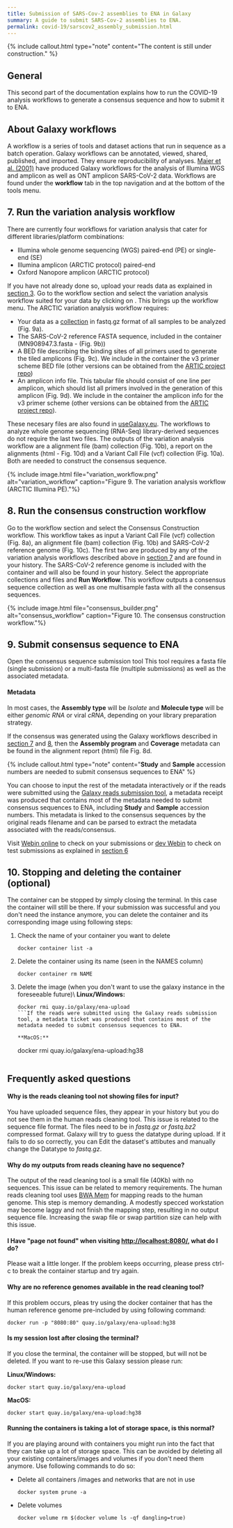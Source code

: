 ```yaml
---
title: Submission of SARS-Cov-2 assemblies to ENA in Galaxy
summary: A guide to submit SARS-Cov-2 assemblies to ENA.
permalink: covid-19/sarscov2_assembly_submission.html
---
```


{% include callout.html type="note" content="The content is still under construction." %}

## General
This second part of the documentation explains how to run the COVID-19 analysis workflows to generate a consensus sequence and how to submit it to ENA.

## About Galaxy workflows
A workflow is a series of tools and dataset actions that run in sequence as a batch operation. Galaxy workflows can be annotated, viewed, shared, published, and imported. They ensure reproducibility of analyses. [Maier et al. (2001)](https://doi.org/10.1101/2021.03.25.437046) have produced Galaxy workflows for the analysis of Illumina WGS and amplicon as well as ONT amplicon SARS-CoV-2 data.
Workflows are found under the **workflow** tab in the top navigation and at the bottom of the tools menu.

<!--- Ignacio to fill with more info --->

## 7. Run the variation analysis workflow
There are currently four workflows for variation analysis that cater for different libraries/platform combinations:
* Illumina whole genome sequencing (WGS) paired-end (PE) or single-end (SE)
* Illumina amplicon (ARCTIC protocol) paired-end
* Oxford Nanopore amplicon (ARCTIC protocol)

If you have not already done so, upload your reads data as explained in [section 3](https://rdm.elixir-belgium.org/covid-19/sarscov2_submission.html#3.-Upload-data-to-Galaxy).
Go to the workflow section and select the variation analysis workflow suited for your data by clicking on <i class="fas fa-play fa-inverse" aria-hidden="true"></i>.
This brings up the workflow menu.
The ARCTIC variation analysis workflow requires:

* Your data as a [collection](https://rdm.elixir-belgium.org/covid-19/sarscov2_assembly_submission.html#Optional:-create-a-collection) in fastq.gz format of all samples to be analyzed (Fig. 9a).
* The SARS-CoV-2 reference FASTA sequence, included in the container (MN908947.3.fasta - (Fig. 9b))
* A BED file describing the binding sites of all primers used to generate the tiled amplicons (Fig. 9c). We include in the container the v3 primer scheme BED file (other versions can be obtained from the [ARTIC project repo](https://github.com/artic-network/artic-ncov2019/tree/master/primer_schemes/nCoV-2019))
* An amplicon info file. This tabular file should consist of one line per amplicon, which should list all primers involved in the generation of this amplicon (Fig. 9d). We include in the container the amplicon info for the v3 primer scheme (other versions can be obtained from the [ARTIC project repo](https://github.com/artic-network/artic-ncov2019/tree/master/primer_schemes/nCoV-2019)).

These necesary files are also found in [useGalaxy.eu](https://usegalaxy.eu/u/wolfgang-maier/h/covid-19-resources). The workflows to analyze whole genome sequencing (RNA-Seq) library-derived sequences do not require the last two files. The outputs of the variation analysis workflow are a alignment file (bam) collection (Fig. 10b), a report on the alignments (html - Fig. 10d) and a Variant Call File (vcf) collection (Fig. 10a). Both are needed to construct the consensus sequence.

{% include image.html file="variation_workflow.png" alt="variation_workflow" caption="Figure 9. The variation analysis workflow (ARCTIC Illumina PE)."%}

## 8. Run the consensus construction workflow
Go to the workflow section and select the Consensus Construction workflow. This workflow takes as input a Variant Call File (vcf) collection (Fig. 8a), an alignment file (bam) collection (Fig. 10b) and SARS-CoV-2 reference genome (Fig. 10c). The first two are produced by any of the variation analysis workflows described above in [section 7](https://rdm.elixir-belgium.org/covid-19/sarscov2_assembly_submission.html#7-run-the-variation-analysis-workflow) and are found in your history. The SARS-CoV-2 reference genome is included with the container and will also be found in your history.
Select the appropriate collections and files and **Run Workflow**.
This workflow outputs a consensus sequence collection as well as one multisample fasta with all the consensus sequences.


{% include image.html file="consensus_builder.png" alt="consensus_workflow" caption="Figure 10. The consensus construction workflow."%}

## 9. Submit consensus sequence to ENA
Open the consensus sequence submission tool
This tool requires a fasta file (single submission) or a multi-fasta file (multiple submissions) as well as the associated metadata.


#### Metadata

In most cases, the **Assembly type** will be *Isolate* and **Molecule type** will be either *genomic RNA* or viral *cRNA*, depending on your library preparation strategy.


If the consensus was generated using the Galaxy workflows described in [section 7](https://rdm.elixir-belgium.org/covid-19/sarscov2_assembly_submission.html#7-run-the-variation-analysis-workflow) and [8](https://rdm.elixir-belgium.org/covid-19/sarscov2_assembly_submission.html#8-run-the-consensus-construction-workflow), then the **Assembly program** and **Coverage** metadata can be found in the alignment report (html) file Fig. 8d.

{% include callout.html type="note" content="**Study** and **Sample** accession numbers are needed to submit consensus sequences to ENA" %}

You can choose to input the rest of the metadata interactively or if the reads were submitted using the [Galaxy reads submission tool](https://rdm.elixir-belgium.org/covid-19/sarscov2_submission.html#5-upload-metadata-and-submit-to-ENA), a metadata receipt was produced that contains most of the metadata needed to submit consensus sequences to ENA, including **Study** and **Sample** accession numbers. This metadata is linked to the consensus sequences by the original reads filename and can be parsed to extract the metadata associated with the reads/consensus.

<!---Figure 11 here with submission tool options  --->

Visit [Webin online](https://www.ebi.ac.uk/ena/submit/webin) to check on your submissions or [dev Webin](https://wwwdev.ebi.ac.uk/ena/submit/webin) to check on test submissions as explained in [section 6](https://rdm.elixir-belgium.org/covid-19/sarscov2_submission.html#6-check-for-a-valid-submission)


## 10. Stopping and deleting the container (optional)

The container can be stopped by simply closing the terminal. In this case the container will still be there. If your submission was successful and you don't need the instance anymore, you can delete the container and its corresponding image using following steps:

1. Check the name of your container you want to delete
    ```
    docker container list -a
    ```
2. Delete the container using its name (seen in the NAMES column)
    ```
    docker container rm NAME
    ```
3. Delete the image (when you don't want to use the galaxy instance in the foreseeable future)\\
    **Linux/Windows:**
    ```
    docker rmi quay.io/galaxy/ena-upload
    ```If the reads were submitted using the Galaxy reads submission tool, a metadata ticket was produced that contains most of the metadata needed to submit consensus sequences to ENA.

    **MacOS:**
    ```
    docker rmi quay.io/galaxy/ena-upload:hg38
    ```

## Frequently asked questions

#### Why is the reads cleaning tool not showing files for input?
You have uploaded sequence files, they appear in your history but you do not see them in the human reads cleaning tool. This issue is related to the sequence file format. The files need to be in *fastq.gz* or *fastq.bz2* compressed format. Galaxy will try to guess the datatype during upload. If it fails to do so correctly, you can <i class="fa fa-pencil"></i> Edit the dataset's attibutes and manually change the <i class="fa fa-database"></i> Datatype to *fastq.gz*.



#### Why do my outputs from reads cleaning have no sequence?
The output of the read cleaning tool is a small file (40Kb) with no sequences. This issue can be related to memory requirements.
The human reads cleaning tool uses [BWA Mem](http://bio-bwa.sourceforge.net/) for mapping reads to the human genome. This step is memory demanding.
A modestly specced workstation may become laggy and not finish the mapping step, resulting in no output sequence file. Increasing the swap file or swap partition size can help with this issue.

#### I Have "page not found" when visiting [http://localhost:8080/](http://localhost:8080/), what do I do?

Please wait a little longer. If the problem keeps occurring, please press ctrl-c to break the container startup and try again.

#### Why are no reference genomes available in the read cleaning tool?
If this problem occurs, pleas try using the docker container that has the human reference genome pre-included by using following command:

```
docker run -p "8080:80" quay.io/galaxy/ena-upload:hg38
```

#### Is my session lost after closing the terminal?
If you close the terminal, the container will be stopped, but will not be deleted. If you want to re-use this Galaxy session please run:

**Linux/Windows:**
```
docker start quay.io/galaxy/ena-upload
```

**MacOS:**
```
docker start quay.io/galaxy/ena-upload:hg38
```

#### Running the containers is taking a lot of storage space, is this normal?
If you are playing around with containers you might run into the fact that they can take up a lot of storage space. This can be avoided by deleting all your existing containers/images and volumes if you don't need them anymore. Use following commands to do so:

- Delete all containers /images and networks that are not in use
    ```
    docker system prune -a
    ```

- Delete volumes
    ```
    docker volume rm $(docker volume ls -qf dangling=true)
    ```
